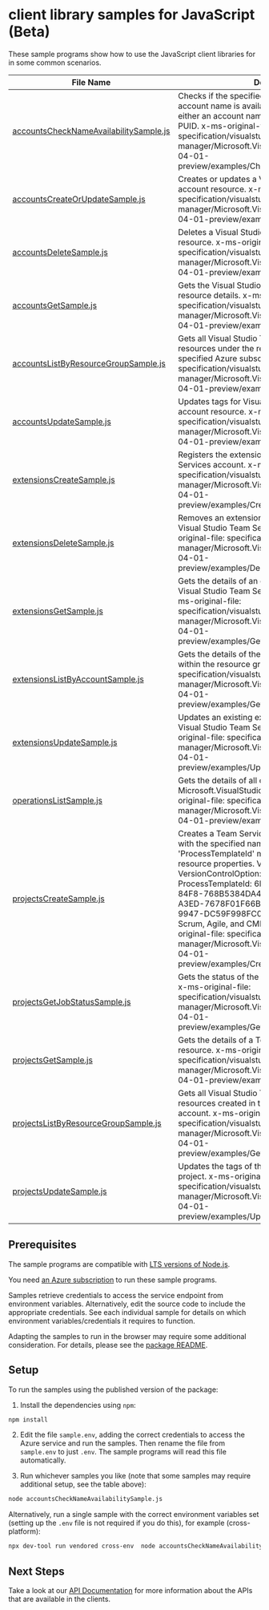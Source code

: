 # client library samples for JavaScript (Beta)

These sample programs show how to use the JavaScript client libraries for in some common scenarios.

| **File Name**                                                                 | **Description**                                                                                                                                                                                                                                                                                                                                                                                                                                                                                                                                                                                          |
| ----------------------------------------------------------------------------- | -------------------------------------------------------------------------------------------------------------------------------------------------------------------------------------------------------------------------------------------------------------------------------------------------------------------------------------------------------------------------------------------------------------------------------------------------------------------------------------------------------------------------------------------------------------------------------------------------------- |
| [accountsCheckNameAvailabilitySample.js][accountschecknameavailabilitysample] | Checks if the specified Visual Studio Team Services account name is available. Resource name can be either an account name or an account name and PUID. x-ms-original-file: specification/visualstudio/resource-manager/Microsoft.VisualStudio/preview/2014-04-01-preview/examples/CheckNameAvailability.json                                                                                                                                                                                                                                                                                            |
| [accountsCreateOrUpdateSample.js][accountscreateorupdatesample]               | Creates or updates a Visual Studio Team Services account resource. x-ms-original-file: specification/visualstudio/resource-manager/Microsoft.VisualStudio/preview/2014-04-01-preview/examples/CreateResource.json                                                                                                                                                                                                                                                                                                                                                                                        |
| [accountsDeleteSample.js][accountsdeletesample]                               | Deletes a Visual Studio Team Services account resource. x-ms-original-file: specification/visualstudio/resource-manager/Microsoft.VisualStudio/preview/2014-04-01-preview/examples/DeleteResource.json                                                                                                                                                                                                                                                                                                                                                                                                   |
| [accountsGetSample.js][accountsgetsample]                                     | Gets the Visual Studio Team Services account resource details. x-ms-original-file: specification/visualstudio/resource-manager/Microsoft.VisualStudio/preview/2014-04-01-preview/examples/GetResource.json                                                                                                                                                                                                                                                                                                                                                                                               |
| [accountsListByResourceGroupSample.js][accountslistbyresourcegroupsample]     | Gets all Visual Studio Team Services account resources under the resource group linked to the specified Azure subscription. x-ms-original-file: specification/visualstudio/resource-manager/Microsoft.VisualStudio/preview/2014-04-01-preview/examples/GetResources_List.json                                                                                                                                                                                                                                                                                                                            |
| [accountsUpdateSample.js][accountsupdatesample]                               | Updates tags for Visual Studio Team Services account resource. x-ms-original-file: specification/visualstudio/resource-manager/Microsoft.VisualStudio/preview/2014-04-01-preview/examples/UpdateTags.json                                                                                                                                                                                                                                                                                                                                                                                                |
| [extensionsCreateSample.js][extensionscreatesample]                           | Registers the extension with a Visual Studio Team Services account. x-ms-original-file: specification/visualstudio/resource-manager/Microsoft.VisualStudio/preview/2014-04-01-preview/examples/CreateExtensionResource.json                                                                                                                                                                                                                                                                                                                                                                              |
| [extensionsDeleteSample.js][extensionsdeletesample]                           | Removes an extension resource registration for a Visual Studio Team Services account. x-ms-original-file: specification/visualstudio/resource-manager/Microsoft.VisualStudio/preview/2014-04-01-preview/examples/DeleteExtensionResource.json                                                                                                                                                                                                                                                                                                                                                            |
| [extensionsGetSample.js][extensionsgetsample]                                 | Gets the details of an extension associated with a Visual Studio Team Services account resource. x-ms-original-file: specification/visualstudio/resource-manager/Microsoft.VisualStudio/preview/2014-04-01-preview/examples/GetExtensionResource.json                                                                                                                                                                                                                                                                                                                                                    |
| [extensionsListByAccountSample.js][extensionslistbyaccountsample]             | Gets the details of the extension resources created within the resource group. x-ms-original-file: specification/visualstudio/resource-manager/Microsoft.VisualStudio/preview/2014-04-01-preview/examples/GetExtensionResources_List.json                                                                                                                                                                                                                                                                                                                                                                |
| [extensionsUpdateSample.js][extensionsupdatesample]                           | Updates an existing extension registration for the Visual Studio Team Services account. x-ms-original-file: specification/visualstudio/resource-manager/Microsoft.VisualStudio/preview/2014-04-01-preview/examples/UpdateExtensionResource.json                                                                                                                                                                                                                                                                                                                                                          |
| [operationsListSample.js][operationslistsample]                               | Gets the details of all operations possible on the Microsoft.VisualStudio resource provider. x-ms-original-file: specification/visualstudio/resource-manager/Microsoft.VisualStudio/preview/2014-04-01-preview/examples/GetOperations.json                                                                                                                                                                                                                                                                                                                                                               |
| [projectsCreateSample.js][projectscreatesample]                               | Creates a Team Services project in the collection with the specified name. 'VersionControlOption' and 'ProcessTemplateId' must be specified in the resource properties. Valid values for VersionControlOption: Git, Tfvc. Valid values for ProcessTemplateId: 6B724908-EF14-45CF-84F8-768B5384DA45, ADCC42AB-9882-485E-A3ED-7678F01F66BC, 27450541-8E31-4150-9947-DC59F998FC01 (these IDs correspond to Scrum, Agile, and CMMI process templates). x-ms-original-file: specification/visualstudio/resource-manager/Microsoft.VisualStudio/preview/2014-04-01-preview/examples/CreateProjectResource.json |
| [projectsGetJobStatusSample.js][projectsgetjobstatussample]                   | Gets the status of the project resource creation job. x-ms-original-file: specification/visualstudio/resource-manager/Microsoft.VisualStudio/preview/2014-04-01-preview/examples/GetProjectJobStatus.json                                                                                                                                                                                                                                                                                                                                                                                                |
| [projectsGetSample.js][projectsgetsample]                                     | Gets the details of a Team Services project resource. x-ms-original-file: specification/visualstudio/resource-manager/Microsoft.VisualStudio/preview/2014-04-01-preview/examples/GetProjectResource.json                                                                                                                                                                                                                                                                                                                                                                                                 |
| [projectsListByResourceGroupSample.js][projectslistbyresourcegroupsample]     | Gets all Visual Studio Team Services project resources created in the specified Team Services account. x-ms-original-file: specification/visualstudio/resource-manager/Microsoft.VisualStudio/preview/2014-04-01-preview/examples/GetProjectResources_List.json                                                                                                                                                                                                                                                                                                                                          |
| [projectsUpdateSample.js][projectsupdatesample]                               | Updates the tags of the specified Team Services project. x-ms-original-file: specification/visualstudio/resource-manager/Microsoft.VisualStudio/preview/2014-04-01-preview/examples/UpdateProjectResource.json                                                                                                                                                                                                                                                                                                                                                                                           |

## Prerequisites

The sample programs are compatible with [LTS versions of Node.js](https://github.com/nodejs/release#release-schedule).

You need [an Azure subscription][freesub] to run these sample programs.

Samples retrieve credentials to access the service endpoint from environment variables. Alternatively, edit the source code to include the appropriate credentials. See each individual sample for details on which environment variables/credentials it requires to function.

Adapting the samples to run in the browser may require some additional consideration. For details, please see the [package README][package].

## Setup

To run the samples using the published version of the package:

1. Install the dependencies using `npm`:

```bash
npm install
```

2. Edit the file `sample.env`, adding the correct credentials to access the Azure service and run the samples. Then rename the file from `sample.env` to just `.env`. The sample programs will read this file automatically.

3. Run whichever samples you like (note that some samples may require additional setup, see the table above):

```bash
node accountsCheckNameAvailabilitySample.js
```

Alternatively, run a single sample with the correct environment variables set (setting up the `.env` file is not required if you do this), for example (cross-platform):

```bash
npx dev-tool run vendored cross-env  node accountsCheckNameAvailabilitySample.js
```

## Next Steps

Take a look at our [API Documentation][apiref] for more information about the APIs that are available in the clients.

[accountschecknameavailabilitysample]: https://github.com/Azure/azure-sdk-for-js/blob/main/sdk/visualstudio/arm-visualstudio/samples/v4-beta/javascript/accountsCheckNameAvailabilitySample.js
[accountscreateorupdatesample]: https://github.com/Azure/azure-sdk-for-js/blob/main/sdk/visualstudio/arm-visualstudio/samples/v4-beta/javascript/accountsCreateOrUpdateSample.js
[accountsdeletesample]: https://github.com/Azure/azure-sdk-for-js/blob/main/sdk/visualstudio/arm-visualstudio/samples/v4-beta/javascript/accountsDeleteSample.js
[accountsgetsample]: https://github.com/Azure/azure-sdk-for-js/blob/main/sdk/visualstudio/arm-visualstudio/samples/v4-beta/javascript/accountsGetSample.js
[accountslistbyresourcegroupsample]: https://github.com/Azure/azure-sdk-for-js/blob/main/sdk/visualstudio/arm-visualstudio/samples/v4-beta/javascript/accountsListByResourceGroupSample.js
[accountsupdatesample]: https://github.com/Azure/azure-sdk-for-js/blob/main/sdk/visualstudio/arm-visualstudio/samples/v4-beta/javascript/accountsUpdateSample.js
[extensionscreatesample]: https://github.com/Azure/azure-sdk-for-js/blob/main/sdk/visualstudio/arm-visualstudio/samples/v4-beta/javascript/extensionsCreateSample.js
[extensionsdeletesample]: https://github.com/Azure/azure-sdk-for-js/blob/main/sdk/visualstudio/arm-visualstudio/samples/v4-beta/javascript/extensionsDeleteSample.js
[extensionsgetsample]: https://github.com/Azure/azure-sdk-for-js/blob/main/sdk/visualstudio/arm-visualstudio/samples/v4-beta/javascript/extensionsGetSample.js
[extensionslistbyaccountsample]: https://github.com/Azure/azure-sdk-for-js/blob/main/sdk/visualstudio/arm-visualstudio/samples/v4-beta/javascript/extensionsListByAccountSample.js
[extensionsupdatesample]: https://github.com/Azure/azure-sdk-for-js/blob/main/sdk/visualstudio/arm-visualstudio/samples/v4-beta/javascript/extensionsUpdateSample.js
[operationslistsample]: https://github.com/Azure/azure-sdk-for-js/blob/main/sdk/visualstudio/arm-visualstudio/samples/v4-beta/javascript/operationsListSample.js
[projectscreatesample]: https://github.com/Azure/azure-sdk-for-js/blob/main/sdk/visualstudio/arm-visualstudio/samples/v4-beta/javascript/projectsCreateSample.js
[projectsgetjobstatussample]: https://github.com/Azure/azure-sdk-for-js/blob/main/sdk/visualstudio/arm-visualstudio/samples/v4-beta/javascript/projectsGetJobStatusSample.js
[projectsgetsample]: https://github.com/Azure/azure-sdk-for-js/blob/main/sdk/visualstudio/arm-visualstudio/samples/v4-beta/javascript/projectsGetSample.js
[projectslistbyresourcegroupsample]: https://github.com/Azure/azure-sdk-for-js/blob/main/sdk/visualstudio/arm-visualstudio/samples/v4-beta/javascript/projectsListByResourceGroupSample.js
[projectsupdatesample]: https://github.com/Azure/azure-sdk-for-js/blob/main/sdk/visualstudio/arm-visualstudio/samples/v4-beta/javascript/projectsUpdateSample.js
[apiref]: https://docs.microsoft.com/javascript/api/@azure/arm-visualstudio?view=azure-node-preview
[freesub]: https://azure.microsoft.com/free/
[package]: https://github.com/Azure/azure-sdk-for-js/tree/main/sdk/visualstudio/arm-visualstudio/README.md

